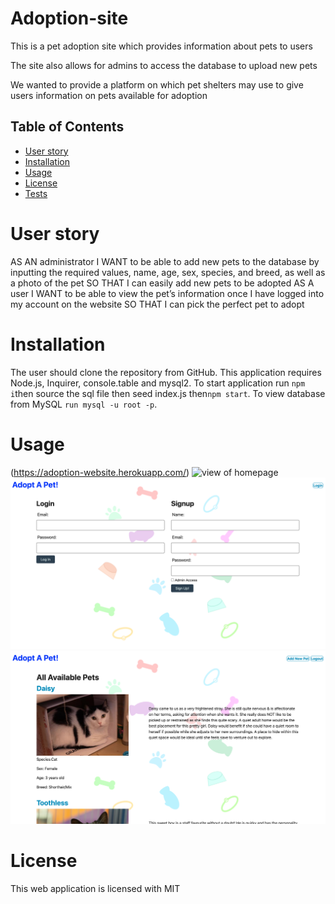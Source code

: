 # Adoption-site

This is a pet adoption site which provides information about pets to users

The site also allows for admins to access the database to upload new pets

We wanted to provide a platform on which pet shelters may use to give users information on pets available for adoption

## Table of Contents

- [User story](#User-story)
- [Installation](#installation)
- [Usage](#usage)
- [License](#license)
- [Tests](#tests)

# User story

AS AN administrator
I WANT to be able to add new pets to the database by inputting the required values, name, age, sex, species, and breed, as well as a photo of the pet
SO THAT I can easily add new pets to be adopted
AS A user
I WANT to be able to view the pet’s information once I have logged into my account on the website
SO THAT I can pick the perfect pet to adopt

# Installation

The user should clone the repository from GitHub. This application requires Node.js, Inquirer, console.table and mysql2. To start application run `npm i`then source the sql file then seed index.js then`npm start`. To view database from MySQL `run mysql -u root -p`.

# Usage

(https://adoption-website.herokuapp.com/)
![view of homepage]('./public/images/main.png')
![view of ligin page](./public/images/login.png)
![view of oetpage with descripions](./public/images/web.png)

# License

This web application is licensed with MIT
